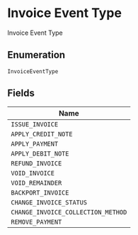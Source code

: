 
# Invoice Event Type

Invoice Event Type

## Enumeration

`InvoiceEventType`

## Fields

| Name |
|  --- |
| `ISSUE_INVOICE` |
| `APPLY_CREDIT_NOTE` |
| `APPLY_PAYMENT` |
| `APPLY_DEBIT_NOTE` |
| `REFUND_INVOICE` |
| `VOID_INVOICE` |
| `VOID_REMAINDER` |
| `BACKPORT_INVOICE` |
| `CHANGE_INVOICE_STATUS` |
| `CHANGE_INVOICE_COLLECTION_METHOD` |
| `REMOVE_PAYMENT` |


